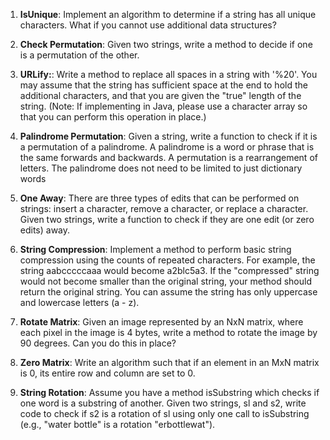 1) **IsUnique**: Implement an algorithm to determine if a string has all unique characters. What if you cannot use additional data structures?

2) **Check Permutation**: Given two strings, write a method to decide if one is a permutation of the other.

3) **URLify:**: Write a method to replace all spaces in a string with '%20'. You may assume that the string has sufficient space at the end to hold the additional characters, and that you are given the "true" length of the string. (Note: If implementing in Java, please use a character array so that you can perform this operation in place.)

4) **Palindrome Permutation**: Given a string, write a function to check if it is a permutation of a palindrome. A palindrome is a word or phrase that is the same forwards and backwards. A permutation is a rearrangement of letters. The palindrome does not need to be limited to just dictionary words

5) **One Away**: There are three types of edits that can be performed on strings: insert a character, remove a character, or replace a character. Given two strings, write a function to check if they are one edit (or zero edits) away.

6) **String Compression**: Implement a method to perform basic string compression using the counts of repeated characters. For example, the string aabcccccaaa would become a2blc5a3. If the "compressed" string would not become smaller than the original string, your method should return the original string. You can assume the string has only uppercase and lowercase letters (a - z).
   
7) **Rotate Matrix**: Given an image represented by an NxN matrix, where each pixel in the image is 4 bytes, write a method to rotate the image by 90 degrees. Can you do this in place?
   
8) **Zero Matrix**: Write an algorithm such that if an element in an MxN matrix is 0, its entire row and column are set to 0.
   
9)  **String Rotation**: Assume you have a method isSubstring which checks if one word is a substring of another. Given two strings, sl and s2, write code to check if s2 is a rotation of sl using only one call to isSubstring (e.g., "water bottle" is a rotation  "erbottlewat").